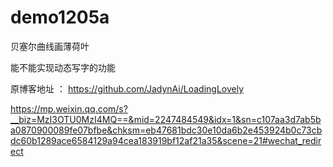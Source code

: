# demo1205a
贝塞尔曲线画薄荷叶

能不能实现动态写字的功能


原博客地址 ：
https://github.com/JadynAi/LoadingLovely

https://mp.weixin.qq.com/s?__biz=MzI3OTU0MzI4MQ==&mid=2247484549&idx=1&sn=c107aa3d7ab5ba0870900089fe07bfbe&chksm=eb47681bdc30e10da6b2e453924b0c73cbdc60b1289ace6584129a94cea183919bf12af21a35&scene=21#wechat_redirect
